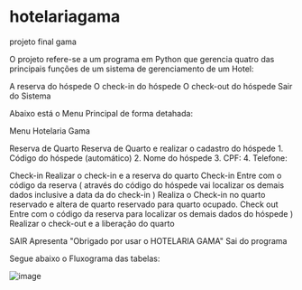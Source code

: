 # hotelariagama
projeto final gama

O projeto refere-se a um programa em Python que gerencia quatro das principais funções de um sistema de gerenciamento de um Hotel:

A reserva do hóspede
O check-in do hóspede
O check-out do hóspede
Sair do Sistema

Abaixo está o Menu Principal de forma detahada:

Menu Hotelaria Gama

Reserva de Quarto
     Reserva de Quarto  e realizar o cadastro do hóspede 1. Código do hóspede (automático) 2. Nome do hóspede 3. CPF: 4. Telefone:

Check-in
     Realizar o check-in e a reserva do quarto
  Check-in 
     Entre com o código da reserva ( através do código do hóspede vai localizar os demais dados inclusive a data da do check-in )
     Realiza o Check-in no quarto reservado e altera de quarto reservado para quarto ocupado.
Check out
     Entre com o código da reserva para localizar os demais dados do hóspede )
     Realizar o check-out e a liberação do quarto

SAIR 
    Apresenta "Obrigado por usar o HOTELARIA GAMA" 
    Sai do programa

Segue abaixo o Fluxograma das tabelas:

![image](https://user-images.githubusercontent.com/92685388/138569209-a11e6c74-3032-4c91-a977-23bc3a6efef4.png)

